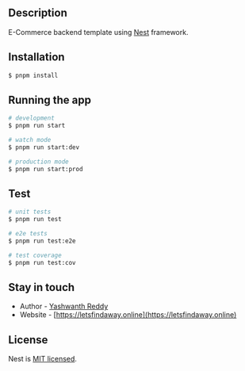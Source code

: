 ## Description

E-Commerce backend template using [Nest](https://github.com/nestjs/nest) framework.

## Installation

```bash
$ pnpm install
```

## Running the app

```bash
# development
$ pnpm run start

# watch mode
$ pnpm run start:dev

# production mode
$ pnpm run start:prod
```

## Test

```bash
# unit tests
$ pnpm run test

# e2e tests
$ pnpm run test:e2e

# test coverage
$ pnpm run test:cov
```

## Stay in touch

- Author - [Yashwanth Reddy](https://www.linkedin.com/in/yashwanth-reddy-yenugu)
- Website - [https://letsfindaway.online](https://letsfindaway.online)

## License

Nest is [MIT licensed](LICENSE).
